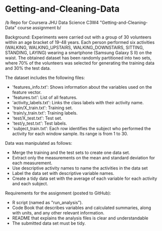 # Getting-and-Cleaning-Data
/b Repo for Coursera JHU Data Science C3W4 "Getting-and-Cleaning-Data" course assignment b/

Background: Experiments were carried out with a group of 30 volunteers within an age bracket of 19-48 years. Each person performed six activities (WALKING, WALKING_UPSTAIRS, WALKING_DOWNSTAIRS, SITTING, STANDING, LAYING) wearing a smartphone (Samsung Galaxy S II) on the waist. The obtained dataset has been randomly partitioned into two sets, where 70% of the volunteers was selected for generating the training data and 30% the test data.

The dataset includes the following files:
- 'features_info.txt': Shows information about the variables used on the feature vector.
- 'features.txt': List of all features.
- 'activity_labels.txt': Links the class labels with their activity name.
- 'train/X_train.txt': Training set.
- 'train/y_train.txt': Training labels.
- 'test/X_test.txt': Test set.
- 'test/y_test.txt': Test labels.
- 'subject_train.txt': Each row identifies the subject who performed the activity for each window sample. Its range is from 1 to 30. 

Data was manipulated as follows:
- Merge the training and the test sets to create one data set.
- Extract only the measurements on the mean and standard deviation for each measurement.
- Use descriptive activity names to name the activities in the data set
- Label the data set with descriptive variable names.
- Create a tidy data set with the average of each variable for each activity and each subject.

Requirements for the assignment (posted to GitHub):
- R script (named as "run_analysis").
- Code Book that describes variables and calculated summaries, along with units, and any other relevant information.
- README that explains the analysis files is clear and understandable
- The submitted data set must be tidy.
